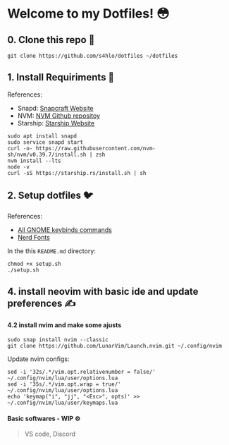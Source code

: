# Welcome to my Dotfiles! 😳

## 0. Clone this repo 🗿
```
git clone https://github.com/s4hlo/dotfiles ~/dotfiles  
```
## 1. Install Requiriments 📝 
References:
- Snapd: [Snapcraft Website](https://snapcraft.io/snapd)
- NVM: [NVM Github repositoy](https://github.com/nvm-sh/nvm#installing-and-updating)
- Starship: [Starship Website](https://starship.rs/)
``` 
sudo apt install snapd
sudo service snapd start
curl -o- https://raw.githubusercontent.com/nvm-sh/nvm/v0.39.7/install.sh | zsh
nvm install --lts
node -v
curl -sS https://starship.rs/install.sh | sh
```

## 2. Setup dotfiles 🐦

References:
- [All GNOME keybinds commands](https://gist.github.com/justgook/4257735)
- [Nerd Fonts](https://www.nerdfonts.com/font-downloads)

In the this `README.md` directory:

```
chmod +x setup.sh
./setup.sh
```

## 4. install neovim with basic ide and update preferences ✍️

#### 4.2 install nvim and make some ajusts

```
sudo snap install nvim --classic
git clone https://github.com/LunarVim/Launch.nvim.git ~/.config/nvim
```
Update nvim configs:

```
sed -i '32s/.*/vim.opt.relativenumber = false/' ~/.config/nvim/lua/user/options.lua
sed -i '35s/.*/vim.opt.wrap = true/' ~/.config/nvim/lua/user/options.lua
echo 'keymap("i", "jj", "<Esc>", opts)' >> ~/.config/nvim/lua/user/keymaps.lua
```

#### Basic softwares - WIP ⚙️
> VS code, Discord
